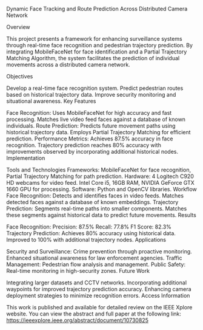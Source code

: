  Dynamic Face Tracking and Route Prediction Across Distributed Camera Network

Overview

This project presents a framework for enhancing surveillance systems through real-time face recognition and pedestrian trajectory prediction. By integrating MobileFaceNet for face identification and a Partial Trajectory Matching Algorithm, the system facilitates the prediction of individual movements across a distributed camera network.

Objectives

Develop a real-time face recognition system.
Predict pedestrian routes based on historical trajectory data.
Improve security monitoring and situational awareness.
Key Features

Face Recognition:
Uses MobileFaceNet for high accuracy and fast processing.
Matches live video feed faces against a database of known individuals.
Route Prediction:
Predicts future movement paths using historical trajectory data.
Employs Partial Trajectory Matching for efficient prediction.
Performance Metrics:
Achieves 87.5% accuracy in face recognition.
Trajectory prediction reaches 80% accuracy with improvements observed by incorporating additional historical nodes.
Implementation

Tools and Technologies
Frameworks: MobileFaceNet for face recognition, Partial Trajectory Matching for path prediction.
Hardware:
4 Logitech C920 HD webcams for video feed.
Intel Core i5, 16GB RAM, NVIDIA GeForce GTX 1660 GPU for processing.
Software: Python and OpenCV libraries.
Workflow
Face Recognition:
Detects and identifies faces in video feeds.
Matches detected faces against a database of known embeddings.
Trajectory Prediction:
Segments real-time paths into smaller components.
Matches these segments against historical data to predict future movements.
Results

Face Recognition:
Precision: 87.5%
Recall: 77.8%
F1 Score: 82.3%
Trajectory Prediction:
Achieves 80% accuracy using historical data.
Improved to 100% with additional trajectory nodes.
Applications

Security and Surveillance:
Crime prevention through proactive monitoring.
Enhanced situational awareness for law enforcement agencies.
Traffic Management:
Pedestrian flow analysis and management.
Public Safety:
Real-time monitoring in high-security zones.
Future Work

Integrating larger datasets and CCTV networks.
Incorporating additional waypoints for improved trajectory prediction accuracy.
Enhancing camera deployment strategies to minimize recognition errors.
Access Information

This work is published and available for detailed review on the IEEE Xplore website. You can view the abstract and full paper at the following link:
https://ieeexplore.ieee.org/abstract/document/10730825
